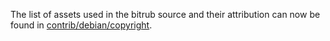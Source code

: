The list of assets used in the bitrub source and their attribution can now be found in [contrib/debian/copyright](../contrib/debian/copyright).
